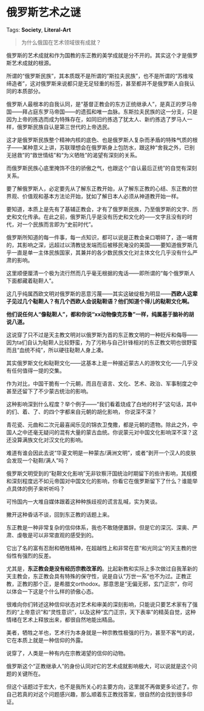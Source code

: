 # 俄罗斯艺术之谜

Tags: **Society**, **Literal-Art**

> 为什么俄国在艺术领域很有成就？



俄罗斯的艺术成就和作为国教的东正教的美学成就是分不开的。其实这个才是俄罗斯艺术成就的根源。

所谓的“俄罗斯民族”，其本质既不是所谓的“斯拉夫民族”，也不是所谓的“苏维埃缔造者”，这对俄罗斯来说都只是无足轻重的标签，甚至都并不是俄罗斯人自我认同的本质部分。

俄罗斯人最根本的自我认同，是“基督正教会的东方正统继承人”，是真正的罗马帝国——拜占庭东罗马帝国——的遗孤和唯一血脉。东斯拉夫民族的这一分支，只是因为上帝的拣选而成为特殊存在，如同旧约拣选了犹太人、新约拣选了罗马人一样，俄罗斯民族自认是第三世代的上帝选民。

这才是俄罗斯民族整个精神内核的底色、也是俄罗斯人复杂而矛盾的特殊气质的根子——某种意义上讲，苏联理想会在俄罗斯身上包防水，跟这种“舍我之外，已别无拯救”的“救世情结”和“为义牺牲”的渴望有深刻的关系。

而俄罗斯民族心底里掩饰不住的骄傲之气，也跟这个“自认最后正统”的自觉有深刻关系。

要了解俄罗斯人，必定要先从了解东正教开始，从了解东正教的心结、东正教的世界观、价值观和基本方法论开始，犹如了解日本人必须从神道教开始一样。

要知道，本质上是先有了基辅正教会，才有了俄罗斯民族，乃至俄罗斯的文字、历史和文化传承。在此之前，俄罗斯几乎是没有历史和文化的——文字且没有的时代，对一个民族而言即为“史前时代”。

俄罗斯所知道的每一件事，每一点知识，都可以说是正教会亲口嚼碎了，逐一哺育的，其影响之深，远超过以清教徒发端而后被移民淹没的美国——要知道俄罗斯几乎一直是单一主体民族国家，其兼并的各少数民族文化对主体文化几乎没有什么严肃的影响。

这里顺便厘清一个极为流行然而几乎毫无根据的鬼话——即所谓的“每个俄罗斯人下面都藏着鞑靼人”。

这几乎纯属西欧文明对俄罗斯的恶意污蔑——其实这破绽极为明显——**西欧人这辈子见过几个鞑靼人？有几个西欧人会说鞑靼语？他们知道个得儿的鞑靼文化啊。**

**他们说任何人“像鞑靼人”，都和你说“xx动物像克苏鲁”一样，纯属基于脑补的胡说八道。**

这说穿了只不过是天主教文明对以俄罗斯为首的东正教文明的一种贬斥和侮辱——因为ta们自认为鞑靼人比较野蛮，为了污称与自己针锋相对的东正教文明也很野蛮而且“血统不纯”，所以硬往鞑靼人身上凑。

其实俄罗斯文化和鞑靼文化——这基本上是一种接近蒙古人的游牧文化——几乎没有任何值得一提的交集。

作为对比，中国干脆有一个元朝，而且在语言、文化、艺术、政治、军事制度之中甚至还留下了不少蒙古统治的影响。

这种影响深到什么程度？举个例子——“我们看着烧成了白地的村子”这句话，其中的们、着、了、的四个字都来自元朝的胡化影响， 你说深不深？

青花瓷、元曲和二次元最喜闻乐见的锦衣卫曳撒，都是元朝的遗物。除此之外，中国人之中还毫无疑问的混有大量的蒙古血统。你说蒙元对中国文化影响深不深？这还没算满族文化对汉文化的影响。

难道有谁会因此去说“华夏文明是一种蒙古/满洲文明”，或者“剥开一个汉人的皮肤会发现一个鞑靼/满人”吗？

俄罗斯文明受到的“鞑靼文化影响”无非钦察汗国统治时期留下的些许影响，其规模和深刻程度远不如元帝国对中国文化的影响，你看它在俄罗斯留下了什么？谁能举点具体的例子来听听吗？

可怜国内一大堆自媒体跟着这种种族歧视的谎言乱喊，实为笑谈。

  


撇开这种昏话不谈，回到东正教的话题上来。

东正教是一种非常复杂的信仰体系，我也不敢随便置辞。但是它的深沉、深奥、严肃、虔敬是可以非常直观的感受到的。

它出了名的富有忍耐和牺牲精神，在超越性上和非常在意“和光同尘”的天主教的世俗性有强烈的反差。

尤其是，**东正教会是没有经历宗教改革的**。比起新教和实际上多次做过自我革新的天主教会，东正教会具有特殊的保守性，说是自认“万世一系”也不为过。正教正教，正教的那个正，是希腊文orthodox。那意思是“无偏无邪，玄门正宗”，你可以体会一下这是个什么样的骄傲心态。

很难向你们转述这种信仰状态对艺术和审美的深刻影响，只能说只要艺术家有了强烈的“上帝意识”和“灵性意识”，以及这种“玄门正宗，天下表率”的精英自觉，这种情绪在艺术上释放出来，都很自然地能出精品。

美者，牺牲之羊也，艺术行为本身就是一种宗教性极强的行为，甚至不客气的说，它在本质上就是一种信仰的外露。

说穿了，人类是一种有内在宗教渴望的信仰的动物。

俄罗斯这个“正教继承人”的身份认同对它的艺术成就影响极大，可以说就是这个问题的关键所在。

但这个话题过于宏大，也不是我所关心的主要方向，这里就不再做更多论述了。你自己若真的对这个问题感兴趣，那么顺着东正教找答案，很自然的会找到很多印证。



